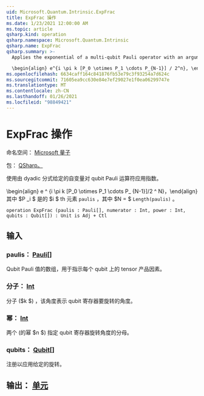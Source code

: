 ```yaml
---
uid: Microsoft.Quantum.Intrinsic.ExpFrac
title: ExpFrac 操作
ms.date: 1/23/2021 12:00:00 AM
ms.topic: article
qsharp.kind: operation
qsharp.namespace: Microsoft.Quantum.Intrinsic
qsharp.name: ExpFrac
qsharp.summary: >-
  Applies the exponential of a multi-qubit Pauli operator with an argument given by a dyadic fraction.

  \begin{align} e^{i \pi k [P_0 \otimes P_1 \cdots P_{N-1}] / 2^n}, \end{align} where $P_i$ is the $i$th element of `paulis`, and where $N = $`Length(paulis)`.
ms.openlocfilehash: 6634caff164c841876fb53e79c3f93254a7d624c
ms.sourcegitcommit: 71605ea9cc630e84e7ef29027e1f0ea06299747e
ms.translationtype: MT
ms.contentlocale: zh-CN
ms.lasthandoff: 01/26/2021
ms.locfileid: "98849421"
---
```

# <a name="expfrac-operation"></a>ExpFrac 操作

命名空间： [Microsoft 量子](xref:Microsoft.Quantum.Intrinsic)

包： [QSharp。](https://nuget.org/packages/Microsoft.Quantum.QSharp.Core)


使用由 dyadic 分式给定的自变量对 qubit Pauli 运算符应用指数。

\begin{align} e ^ {i \pi k [P_0 \otimes P_1 \cdots P_ {N-1}]/2 ^ N}，\end{align} 其中 $P _i $ 是的 $i $ th 元素 `paulis` ，其中 $N = $ `Length(paulis)` 。

```qsharp
operation ExpFrac (paulis : Pauli[], numerator : Int, power : Int, qubits : Qubit[]) : Unit is Adj + Ctl
```


## <a name="input"></a>输入

### <a name="paulis--pauli"></a>paulis： [Pauli](xref:microsoft.quantum.lang-ref.pauli)[]

Qubit Pauli 值的数组，用于指示每个 qubit 上的 tensor 产品因素。


### <a name="numerator--int"></a>分子： [Int](xref:microsoft.quantum.lang-ref.int)

分子 ($k $) ，该角度表示 qubit 寄存器要旋转的角度。


### <a name="power--int"></a>幂： [Int](xref:microsoft.quantum.lang-ref.int)

两个 (的幂 $n $) 指定 qubit 寄存器旋转角度的分母。


### <a name="qubits--qubit"></a>qubits： [Qubit](xref:microsoft.quantum.lang-ref.qubit)[]

注册以应用给定的旋转。



## <a name="output--unit"></a>输出： [单元](xref:microsoft.quantum.lang-ref.unit)

